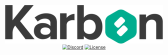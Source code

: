 <div align="center">  
 	<img src="assets/karbon.svg" alt="Karbon">  
	<br>  
    <a href="https://discord.gg/sxWKUf2VHT"><img src="https://img.shields.io/discord/842462585639141396?color=7289DA&label=Discord" alt="Discord"></a>
    <a href="LICENSE"><img src="https://img.shields.io/github/license/karbonpowered/karbonpowered" alt="License"></a>
</div>

